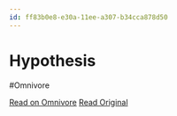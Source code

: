 ```yaml
---
id: ff83b0e8-e30a-11ee-a307-b34cca878d50
---
```


# Hypothesis
#Omnivore

[Read on Omnivore](https://omnivore.app/me/hypothesis-18e43cff89d)
[Read Original](https://hypothes.is/a/yZUa-uMIEe6l1XfQwjGLyg)


